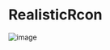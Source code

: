 # RealisticRcon


![image](https://github.com/user-attachments/assets/4aa01bfa-af04-464e-af3c-a48bd31340fa)


